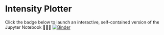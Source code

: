 # Intensity Plotter

Click the badge below to launch an interactive, self-contained version of the Jupyter Notebook 👩🏻‍💻
[![Binder](https://mybinder.org/badge_logo.svg)](https://mybinder.org/v2/gh/StefanoVianello/Intensity_Profiler/HEAD)
